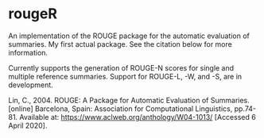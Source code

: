 # rougeR
An implementation of the ROUGE package for the automatic evaluation of summaries.  My first actual package.  See the citation below for more information.

Currently supports the generation of ROUGE-N scores for single and multiple reference summaries.  Support for ROUGE-L, -W, and -S, are in development.

Lin, C., 2004. ROUGE: A Package for Automatic Evaluation of Summaries. [online] Barcelona, Spain: Association for Computational Linguistics, pp.74-81. Available at: <https://www.aclweb.org/anthology/W04-1013/> [Accessed 6 April 2020].

